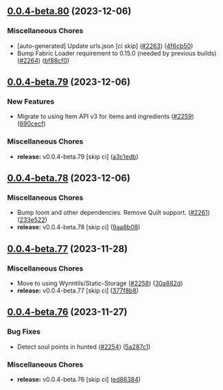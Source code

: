 ## [0.0.4-beta.80](https://github.com/Wynntils/Artemis/compare/v0.0.4-beta.79...v0.0.4-beta.80) (2023-12-06)


### Miscellaneous Chores

* [auto-generated] Update urls.json [ci skip] ([#2263](https://github.com/Wynntils/Artemis/issues/2263)) ([4f6cb50](https://github.com/Wynntils/Artemis/commit/4f6cb50e95e9b7e6b2467aafa99ef1e5a702fb40))
* Bump Fabric Loader requirement to 0.15.0 (needed by previous builds) ([#2264](https://github.com/Wynntils/Artemis/issues/2264)) ([bf88cf0](https://github.com/Wynntils/Artemis/commit/bf88cf07446a464d7d3af2d068a94c4871a81492))

## [0.0.4-beta.79](https://github.com/Wynntils/Artemis/compare/v0.0.4-beta.78...v0.0.4-beta.79) (2023-12-06)


### New Features

* Migrate to using Item API v3 for items and ingredients ([#2259](https://github.com/Wynntils/Artemis/issues/2259)) ([690cecf](https://github.com/Wynntils/Artemis/commit/690cecff771f2512264e12655bff8e1bd310bb9e))


### Miscellaneous Chores

* **release:** v0.0.4-beta.79 [skip ci] ([a3c1edb](https://github.com/Wynntils/Artemis/commit/a3c1edbc7e97b9279c97eadebdd55e334f69ab64))

## [0.0.4-beta.78](https://github.com/Wynntils/Artemis/compare/v0.0.4-beta.77...v0.0.4-beta.78) (2023-12-06)


### Miscellaneous Chores

* Bump loom and other dependencies. Remove Quilt support. ([#2261](https://github.com/Wynntils/Artemis/issues/2261)) ([233e522](https://github.com/Wynntils/Artemis/commit/233e522c68021bb0694efcc0be4a9075303f7c47))
* **release:** v0.0.4-beta.78 [skip ci] ([9aa8b08](https://github.com/Wynntils/Artemis/commit/9aa8b08f1c3648a5822e8f0b7922ccef359a4227))

## [0.0.4-beta.77](https://github.com/Wynntils/Artemis/compare/v0.0.4-beta.76...v0.0.4-beta.77) (2023-11-28)


### Miscellaneous Chores

* Move to using Wynntils/Static-Storage ([#2258](https://github.com/Wynntils/Artemis/issues/2258)) ([30a882d](https://github.com/Wynntils/Artemis/commit/30a882db8bc5a2d348c66b36a468578cfd2d721d))
* **release:** v0.0.4-beta.77 [skip ci] ([377f8b8](https://github.com/Wynntils/Artemis/commit/377f8b8d94c0ca2390aa0eb9bc79b802963be830))

## [0.0.4-beta.76](https://github.com/Wynntils/Artemis/compare/v0.0.4-beta.75...v0.0.4-beta.76) (2023-11-27)


### Bug Fixes

* Detect soul points in hunted ([#2254](https://github.com/Wynntils/Artemis/issues/2254)) ([5a287c1](https://github.com/Wynntils/Artemis/commit/5a287c1194b195aea26061c3ac8c48c4791a488a))


### Miscellaneous Chores

* **release:** v0.0.4-beta.76 [skip ci] ([ed86384](https://github.com/Wynntils/Artemis/commit/ed86384ffd1bfb9f22e103acc31a9cab953a9664))

